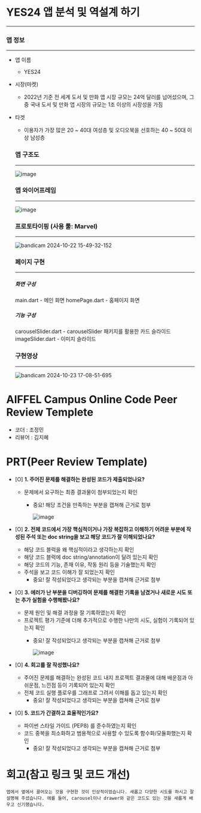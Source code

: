 # YES24 앱 분석 및 역설계 하기
---
### 앱 정보
---
* 앱 이름
    * YES24
* 시장(마켓)
    * 2022년 기준 전 세계 도서 및 만화 앱 시장 규모는 24억 달러를 넘어섰으며, 그 중 국내 도서 및 만화 앱 시장의 규모는 1조 이상의 시장성을 가짐
* 타겟
    * 이용자가 가장 많은 20 ~ 40대 여성층 및 오디오북을 선호하는 40 ~ 50대 이상 남성층

  ### 앱 구조도
  ---
  ![image](https://github.com/user-attachments/assets/18aef22e-0689-4c44-a997-9b4376627554)

  ### 앱 와이어프레임
  ---
  ![image](https://github.com/user-attachments/assets/8a3dc8c8-2058-406f-933c-63ac6f722e3b)

  ### 프로토타이핑 (사용 툴: Marvel)
  ---
  ![bandicam 2024-10-22 15-49-32-152](https://github.com/user-attachments/assets/958a0861-7c0f-404a-9ee0-6b9e4315a1ce)

  ### 페이지 구현
  ---
  ##### 화면 구성
  main.dart - 메인 화면
  homePage.dart - 홈페이지 화면

  ##### 기능 구성
  carouselSlider.dart - carouselSlider 패키지를 활용한 카드 슬라이드 
  imageSlider.dart - 이미지 슬라이드 

  ### 구현영상
  ---
  ![bandicam 2024-10-23 17-08-51-695](https://github.com/user-attachments/assets/043d78bd-d831-4d72-b6cd-8e9410a07d71)

# AIFFEL Campus Online Code Peer Review Templete
- 코더 : 조정민
- 리뷰어 : 김지혜 


# PRT(Peer Review Template)
- [O]  **1. 주어진 문제를 해결하는 완성된 코드가 제출되었나요?**
    - 문제에서 요구하는 최종 결과물이 첨부되었는지 확인
        - 중요! 해당 조건을 만족하는 부분을 캡쳐해 근거로 첨부
     
          ![image](https://github.com/user-attachments/assets/69dd5ccf-4ca1-46fd-9f22-b3f6b6f17cfe)

    
- [O]  **2. 전체 코드에서 가장 핵심적이거나 가장 복잡하고 이해하기 어려운 부분에 작성된 
주석 또는 doc string을 보고 해당 코드가 잘 이해되었나요?**
    - 해당 코드 블럭을 왜 핵심적이라고 생각하는지 확인
    - 해당 코드 블럭에 doc string/annotation이 달려 있는지 확인
    - 해당 코드의 기능, 존재 이유, 작동 원리 등을 기술했는지 확인
    - 주석을 보고 코드 이해가 잘 되었는지 확인
        - 중요! 잘 작성되었다고 생각되는 부분을 캡쳐해 근거로 첨부
        
- [O]  **3. 에러가 난 부분을 디버깅하여 문제를 해결한 기록을 남겼거나
새로운 시도 또는 추가 실험을 수행해봤나요?**
    - 문제 원인 및 해결 과정을 잘 기록하였는지 확인
    - 프로젝트 평가 기준에 더해 추가적으로 수행한 나만의 시도, 
    실험이 기록되어 있는지 확인
        - 중요! 잘 작성되었다고 생각되는 부분을 캡쳐해 근거로 첨부
     
          ![image](https://github.com/user-attachments/assets/c187e022-566e-468c-bdba-7e95823b9253)

        
- [O]  **4. 회고를 잘 작성했나요?**
    - 주어진 문제를 해결하는 완성된 코드 내지 프로젝트 결과물에 대해
    배운점과 아쉬운점, 느낀점 등이 기록되어 있는지 확인
    - 전체 코드 실행 플로우를 그래프로 그려서 이해를 돕고 있는지 확인
        - 중요! 잘 작성되었다고 생각되는 부분을 캡쳐해 근거로 첨부
        
- [O]  **5. 코드가 간결하고 효율적인가요?**
    - 파이썬 스타일 가이드 (PEP8) 를 준수하였는지 확인
    - 코드 중복을 최소화하고 범용적으로 사용할 수 있도록 함수화/모듈화했는지 확인
        - 중요! 잘 작성되었다고 생각되는 부분을 캡쳐해 근거로 첨부


# 회고(참고 링크 및 코드 개선)
```
앱에서 옆에서 끌어오는 것을 구현한 것이 인상적이었습니다. 새롭고 다양한 시도를 하시고 잘 설명해 주셨습니다. 에를 들어, carousel이나 drawer와 같은 코드도 있는 것을 새롭게 배우고 신기했습니다. 
```
